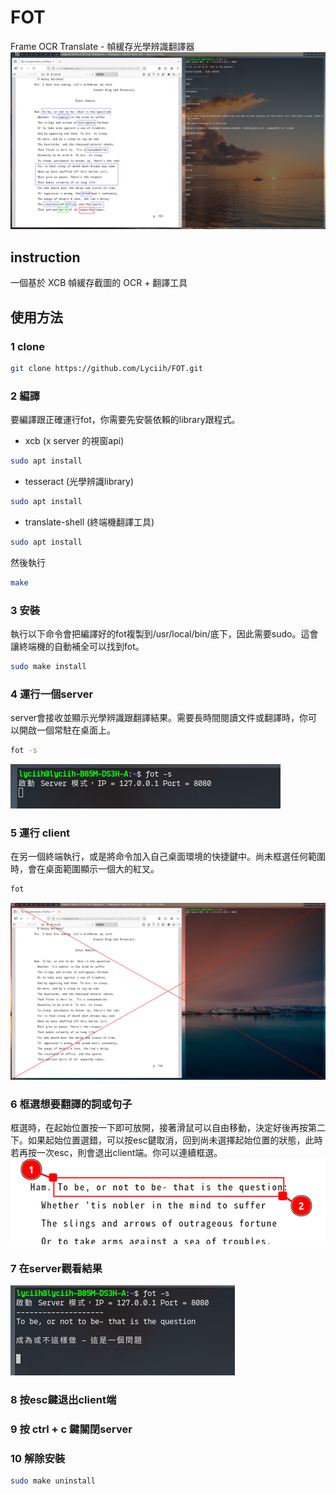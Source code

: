 
# FOT
Frame OCR Translate - 幀緩存光學辨識翻譯器
![示範畫面1](https://github.com/Lyciih/FOT/blob/main/images/present1.png)

## instruction
一個基於 XCB 幀緩存截圖的 OCR + 翻譯工具

## 使用方法

### 1 clone
```bash
git clone https://github.com/Lyciih/FOT.git
```

### 2 編譯
要編譯跟正確運行fot，你需要先安裝依賴的library跟程式。
- xcb    (x server 的視窗api)
```bash
sudo apt install 
```
- tesseract    (光學辨識library)
```bash
sudo apt install 
```
- translate-shell    (終端機翻譯工具)
```bash
sudo apt install 
```
然後執行
```bash
make
```

### 3 安裝
執行以下命令會把編譯好的fot複製到/usr/local/bin/底下，因此需要sudo。這會讓終端機的自動補全可以找到fot。
```bash
sudo make install
```


### 4 運行一個server
server會接收並顯示光學辨識跟翻譯結果。需要長時間閱讀文件或翻譯時，你可以開啟一個常駐在桌面上。
```bash
fot -s 
```
![示範畫面2](https://github.com/Lyciih/FOT/blob/main/images/present2.png)


### 5 運行 client
在另一個終端執行，或是將命令加入自己桌面環境的快捷鍵中。尚未框選任何範圍時，會在桌面範圍顯示一個大的紅叉。
```bash
fot
```
![示範畫面3](https://github.com/Lyciih/FOT/blob/main/images/present3.png)

### 6 框選想要翻譯的詞或句子
框選時，在起始位置按一下即可放開，接著滑鼠可以自由移動，決定好後再按第二下。如果起始位置選錯，可以按esc鍵取消，回到尚未選擇起始位置的狀態，此時若再按一次esc，則會退出client端。你可以連續框選。
![示範畫面4](https://github.com/Lyciih/FOT/blob/main/images/present4.png)

### 7 在server觀看結果
![示範畫面5](https://github.com/Lyciih/FOT/blob/main/images/present5.png)

### 8 按esc鍵退出client端

### 9 按 ctrl + c 鍵關閉server

### 10 解除安裝
```bash
sudo make uninstall
```
